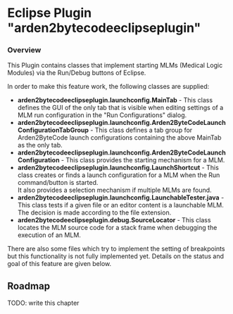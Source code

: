 # Eclipse Plugin "arden2bytecodeeclipseplugin"

### Overview

This Plugin contains classes that implement starting MLMs 
(Medical Logic Modules) via the Run/Debug buttons of Eclipse.

In order to make this feature work, the following classes are
supplied:

* **arden2bytecodeeclipseplugin.launchconfig.MainTab** - 
  This class defines the GUI of the only tab that is visible
  when editing settings of a MLM run configuration in the 
  "Run Configurations" dialog.
* **arden2bytecodeeclipseplugin.launchconfig.Arden2ByteCodeLaunchConfigurationTabGroup** - 
  This class defines a tab group for Arden2ByteCode launch 
  configurations containing the above MainTab as the only 
  tab.
* **arden2bytecodeeclipseplugin.launchconfig.Arden2ByteCodeLaunchConfiguration** -
  This class provides the starting mechanism for a MLM.
* **arden2bytecodeeclipseplugin.launchconfig.LaunchShortcut** - 
  This class creates or finds a launch configuration 
  for a MLM when the Run command/button is started.  
  It also provides a selection mechanism if multiple MLMs
  are found.
* **arden2bytecodeeclipseplugin.launchconfig.LaunchableTester.java** -
  This class tests if a given file or an editor content is
  a launchable MLM. The decision is made according to the
  file extension.
* **arden2bytecodeeclipseplugin.debug.SourceLocator** - 
  This class locates the MLM source code for a stack
  frame when debugging the execution of an MLM.

There are also some files which try to implement the setting
of breakpoints but this functionality is not fully 
implemented yet. Details on the status and goal of this
feature are given below.
  
## Roadmap

TODO: write this chapter